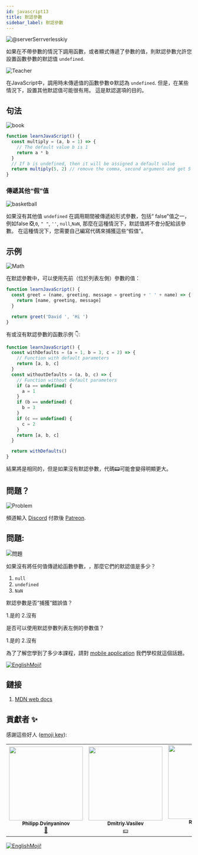 ```yaml
---
id: javascript13
title: 默認參數
sidebar_label: 默認參數
---
```


![@serverSerrverlesskiy](/img/javascript/headers/25.jpg)

如果在不帶參數的情況下調用函數，或者顯式傳遞了參數的值，則默認參數允許您設置函數參數的默認值 `undefined`.

![Teacher](https://media.giphy.com/media/3ohc10nduj1irsuzgA/giphy.gif)

在JavaScript中，調用時未傳遞值的函數參數⚙️默認為 `undefined`. 但是，在某些情況下，設置其他默認值可能很有用。 這是默認選項的目的。

## 句法

![book](https://media.giphy.com/media/l0HlOBZcl7sbV6LnO/giphy.gif)

```jsx live
function learnJavaScript() {
  const multiply = (a, b = 1) => {
    // The default value b is 1
    return a * b
  }
  // If b is undefined, then it will be assigned a default value
  return multiply(5, 2) // remove the comma, second argument and get 5 * 1
}
```

### 傳遞其他“假”值

![basketball](https://media.giphy.com/media/3oEdv5e5Zd2gsczAhG/giphy.gif)

如果沒有其他值 `undefined` 在調用期間被傳遞給形式參數，包括“ false”值之一，例如false ❎,`0`, `" "`, `''`, `null`,`NaN`, 那麼在這種情況下，默認值將不會分配給該參數。 在這種情況下，您需要自己編寫代碼來捕獲這些“假值”。

## 示例

![Math](https://media.giphy.com/media/xT1Ra5h24Eliux3UVq/giphy.gif)

在默認參數中，可以使用先前（位於列表左側）參數的值：

```jsx live
function learnJavaScript() {
  const greet = (name, greeting, message = greeting + ' ' + name) => {
    return [name, greeting, message]
  }

  return greet('David ', 'Hi ')
}
```

有或沒有默認參數的函數示例 👇:

```jsx live
function learnJavaScript() {
  const withDefaults = (a = 1, b = 3, c = 2) => {
    // Function with default parameters
    return [a, b, c]
  }
  const withoutDefaults = (a, b, c) => {
    // Function without default parameters
    if (a == undefined) {
      a = 1
    }
    if (b == undefined) {
      b = 3
    }
    if (c == undefined) {
      c = 2
    }
    return [a, b, c]
  }

  return withDefaults()
}
```

結果將是相同的，但是如果沒有默認參數，代碼📟可能會變得明顯更大。

## 問題？

![Problem](https://media.giphy.com/media/xTiTnGeUsWOEwsGoG4/giphy.gif)

頻道輸入 [Discord](https://discord.gg/6GDAfXn) 付款後 [Patreon](https://www.patreon.com/javascriptcamp).

## 問題:

![問題](https://media.giphy.com/media/l0HlRnAWXxn0MhKLK/giphy.gif)

如果沒有將任何值傳遞給函數參數，️，那麼它們的默認值是多少？

1. `null`
2. `undefined`
3. `NaN`

默認參數是否“捕獲”錯誤值？

1.是的
2.沒有

是否可以使用默認參數列表左側的參數值？

1.是的
2.沒有

為了了解您學到了多少本課程，請對 [mobile application](http://onelink.to/njhc95) 我們學校就這個話題。

[![EnglishMoji!](/img/logo/englishmoji.png)](https://apps.apple.com/kz/app/englishmoji/id6450254885)

## 鏈接

1.  [MDN web docs](https://developer.mozilla.org/en/docs/Web/JavaScript/Reference/Functions/Default_parameters)

## 貢獻者 ✨

感謝這些好人 ([emoji key](https://allcontributors.org/docs/en/emoji-key)):

<!-- ALL-CONTRIBUTORS-LIST:START - Do not remove or modify this section -->
<!-- prettier-ignore-start -->
<!-- markdownlint-disable -->
<table>
  <tr>
    <td align="center"><a href="https://github.com/FELiX-RN"><img src="https://avatars0.githubusercontent.com/u/72006627?v=4?s=200" width="200px;" alt=""/><br /><sub><b>Philipp Dvinyaninov</b></sub></a><br /><a href="https://github.com/gHashTag/react-native-village/commits?author=FELiX-RN" title="Documentation">📖</a></td>
    <td align="center"><a href="https://fullstackserverless.github.io/"><img src="https://avatars0.githubusercontent.com/u/6774813?v=4?s=200" width="200px;" alt=""/><br /><sub><b>Dmitriy Vasilev</b></sub></a><br /><a href="#financial-gHashTag" title="Financial">💵</a></td>
    <td align="center"><a href="https://github.com/Resoner2005"><img src="https://avatars1.githubusercontent.com/u/75675814?v=4?s=200" width="200px;" alt=""/><br /><sub><b>Resoner2005</b></sub></a><br /><a href="https://github.com/gHashTag/react-native-village/issues?q=author%3AResoner2005" title="Bug reports">🐛 🎨 🖋</a></td>
    <td align="center"><a href="https://github.com/Navernoss"><img src="https://avatars0.githubusercontent.com/u/75784137?v=4?s=200" width="200px;" alt=""/><br /><sub><b>Navernoss</b></sub></a><br /><a href="#content-Navernoss" title="Content">🖋 🐛 🎨 </a></td>
  </tr>
  
</table>

<!-- markdownlint-restore -->
<!-- prettier-ignore-end -->

<!-- ALL-CONTRIBUTORS-LIST:END -->

[![EnglishMoji!](/img/logo/englishmoji.png)](https://apps.apple.com/kz/app/englishmoji/id6450254885)
